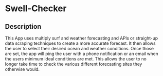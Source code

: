 # Swell-Checker

## Description

This App uses multiply surf and weather forecasting and APIs or straight-up data scraping techniques to create a more accurate forecast. It then allows the user to select their desired ocean and weather conditions. Once those are set, the app will ping the user with a phone notification or an email when the users minimum ideal conditions are met. This allows the user to no longer take time to check the various different forecasting sites they otherwise would.
